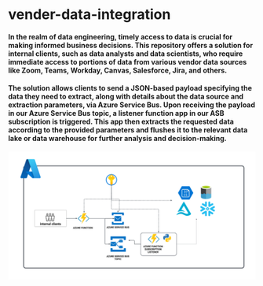 # vender-data-integration
#### In the realm of data engineering, timely access to data is crucial for making informed business decisions. This repository offers a solution for internal clients, such as data analysts and data scientists, who require immediate access to portions of data from various vendor data sources like Zoom, Teams, Workday, Canvas, Salesforce, Jira, and others.

#### The solution allows clients to send a JSON-based payload specifying the data they need to extract, along with details about the data source and extraction parameters, via Azure Service Bus. Upon receiving the payload in our Azure Service Bus topic, a listener function app in our ASB subscription is triggered. This app then extracts the requested data according to the provided parameters and flushes it to the relevant data lake or data warehouse for further analysis and decision-making.

![alt text](screenshots/image.png)